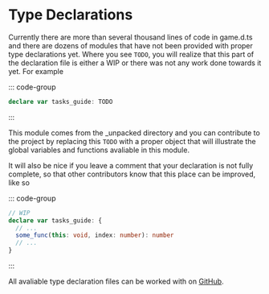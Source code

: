 <!--@include: ./index.md-->

# Type Declarations

Currently there are more than several thousand lines of code in game.d.ts and there are dozens of modules that have not been provided with proper type declarations yet. Where you see `TODO`, you will realize that this part of the declaration file is either a WIP or there was not any work done towards it yet. For example

::: code-group

```ts [game.d.ts]
declare var tasks_guide: TODO
```

:::

This module comes from the \_unpacked directory and you can contribute to the project by replacing this `TODO` with a proper object that will illustrate the global variables and functions avaliable in this module.

It will also be nice if you leave a comment that your declaration is not fully complete, so that other contributors know that this place can be improved, like so

::: code-group

```ts [game.d.ts]
// WIP
declare var tasks_guide: {
  // ...
  some_func(this: void, index: number): number
  // ...
}
```

:::

All avaliable type declaration files can be worked with on [GitHub](https://github.com/piscopancer/anomaly-packer/tree/master/src/types).
